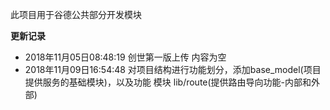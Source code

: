 此项目用于谷德公共部分开发模块

**更新记录**

* 2018年11月05日08:48:19 创世第一版上传 内容为空  
* 2018年11月09日16:54:48 对项目结构进行功能划分，添加base_model(项目提供服务的基础模块)，以及功能
模块 lib/route(提供路由导向功能-内部和外部)